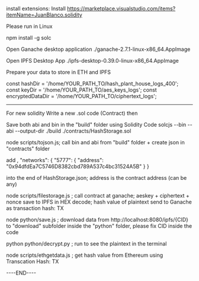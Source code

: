 install extensions: Install https://marketplace.visualstudio.com/items?itemName=JuanBlanco.solidity

Please run in Linux

npm install -g solc

Open Ganache desktop application
./ganache-2.7.1-linux-x86_64.AppImage

Open IPFS Desktop App
./ipfs-desktop-0.39.0-linux-x86_64.AppImage

Prepare your data to store in ETH and IPFS

const hashDir = '/home/YOUR_PATH_TO/hash_plant_house_logs_400';
const keyDir = '/home/YOUR_PATH_TO/aes_keys_logs';
const encryptedDataDir = '/home/YOUR_PATH_TO/ciphertext_logs';

------------------------------------------
For new solidity
Write a new .sol code (Contract) then 
 
Save both abi and bin in the "build" folder using Solidity Code
solcjs --bin --abi --output-dir ./build ./contracts/HashStorage.sol

node scripts/tojson.js; call bin and abi from "build" folder + create json in "contracts" folder

add   ,
  "networks": {
    "5777": {
      "address": "0x94dfdEa7C5746D8382cbd789A537c4bc31524A5B"
    }
  }

into the end of HashStorage.json; address is the contract address (can be any)


node scripts/filestorage.js ; call contract at ganache; aeskey + ciphertext + nonce save to IPFS in HEX decode; hash value of plaintext send to Ganache as transaction hash: TX

node python/save.js ; download data from http://localhost:8080/ipfs/{CID} to "download" subfolder inside the "python" folder, please fix CID inside the code

python python/decrypt.py ; run to see the plaintext in the terminal

node scripts/ethgetdata.js ; get hash value from Ethereum using Transcation Hash: TX

----END----
